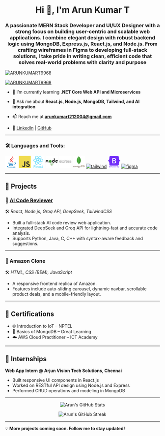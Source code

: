 <h1 align="center">Hi 👋, I'm Arun Kumar T</h1>
<h3 align="center">
A passionate MERN Stack Developer and UI/UX Designer with a strong focus on building user-centric and scalable web applications. I combine elegant design with robust backend logic using MongoDB, Express.js, React.js, and Node.js. From crafting wireframes in Figma to developing full-stack solutions, I take pride in writing clean, efficient code that solves real-world problems with clarity and purpose
</h3>

<p align="left"> <img src="https://komarev.com/ghpvc/?username=ARUNKUMART9968&label=Profile%20views&color=0e75b6&style=flat" alt="ARUNKUMART9968" /> </p>

<p align="left"> <a href="https://github.com/ryo-ma/github-profile-trophy"><img src="https://github-profile-trophy.vercel.app/?username=ARUNKUMART9968" alt="ARUNKUMART9968" /></a> </p>

- 🌱 I’m currently learning **.NET Core Web API and Microservices**

- 💬 Ask me about **React.js, Node.js, MongoDB, Tailwind, and AI integration**

- 📫 Reach me at **[arunkumart212004@gmail.com](mailto:arunkumart212004@gmail.com)**

- 🔗 [LinkedIn](https://www.linkedin.com/in/arun-kumar-t-563746256) | [GitHub](https://github.com/ARUNKUMART9968)

---

<h3 align="left">🛠️ Languages and Tools:</h3>
<p align="left">
  <a href="https://www.java.com" target="_blank"><img src="https://raw.githubusercontent.com/devicons/devicon/master/icons/java/java-original.svg" alt="java" width="40" height="40"/></a>
  <a href="https://developer.mozilla.org/en-US/docs/Web/JavaScript" target="_blank"><img src="https://raw.githubusercontent.com/devicons/devicon/master/icons/javascript/javascript-original.svg" alt="javascript" width="40" height="40"/></a>
  <a href="https://reactjs.org/" target="_blank"><img src="https://raw.githubusercontent.com/devicons/devicon/master/icons/react/react-original-wordmark.svg" alt="react" width="40" height="40"/></a>
  <a href="https://nodejs.org" target="_blank"><img src="https://raw.githubusercontent.com/devicons/devicon/master/icons/nodejs/nodejs-original-wordmark.svg" alt="nodejs" width="40" height="40"/></a>
  <a href="https://expressjs.com" target="_blank"><img src="https://raw.githubusercontent.com/devicons/devicon/master/icons/express/express-original-wordmark.svg" alt="express" width="40" height="40"/></a>
  <a href="https://www.mongodb.com/" target="_blank"><img src="https://raw.githubusercontent.com/devicons/devicon/master/icons/mongodb/mongodb-original-wordmark.svg" alt="mongodb" width="40" height="40"/></a>
  <a href="https://tailwindcss.com/" target="_blank"><img src="https://www.vectorlogo.zone/logos/tailwindcss/tailwindcss-icon.svg" alt="tailwind" width="40" height="40"/></a>
  <a href="https://getbootstrap.com" target="_blank"><img src="https://raw.githubusercontent.com/devicons/devicon/master/icons/bootstrap/bootstrap-plain-wordmark.svg" alt="bootstrap" width="40" height="40"/></a>
  <a href="https://www.figma.com/" target="_blank"><img src="https://www.vectorlogo.zone/logos/figma/figma-icon.svg" alt="figma" width="40" height="40"/></a>
</p>

---

## 💼 Projects

### 🔹 [AI Code Reviewer](https://github.com/ARUNKUMART9968/AI-Code-Reviewer)
🛠️ *React, Node.js, Groq API, DeepSeek, TailwindCSS*

- Built a full-stack AI code review web application.
- Integrated DeepSeek and Groq API for lightning-fast and accurate code analysis.
- Supports Python, Java, C, C++ with syntax-aware feedback and suggestions.

---

### 🔹 Amazon Clone
🛠️ *HTML, CSS (BEM), JavaScript*

- A responsive frontend replica of Amazon.
- Features include auto-sliding carousel, dynamic navbar, scrollable product deals, and a mobile-friendly layout.

---

## 📜 Certifications

- 🌐 Introduction to IoT – NPTEL  
- 📘 Basics of MongoDB – Great Learning  
- ☁️ AWS Cloud Practitioner – ICT Academy  

---

## 🧪 Internships

**Web App Intern @ Arjun Vision Tech Solutions, Chennai**

- Built responsive UI components in React.js
- Worked on RESTful API design using Node.js and Express
- Performed CRUD operations and modeling in MongoDB

---

<p align="center">
  <img src="https://github-readme-stats.vercel.app/api?username=ARUNKUMART9968&show_icons=true&locale=en&theme=radical" alt="Arun's GitHub Stats" />
</p>

<p align="center">
  <img src="https://github-readme-streak-stats.herokuapp.com/?user=ARUNKUMART9968&theme=radical" alt="Arun's GitHub Streak" />
</p>

---

💡 **More projects coming soon. Follow me to stay updated!**

